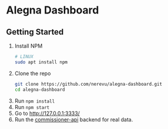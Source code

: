# Alegna Dashboard

## Getting Started
1. Install NPM 
    ```bash
    # LINUX
    sudo apt install npm
    ```
2. Clone the repo
    ```bash
    git clone https://github.com/nerevu/alegna-dashboard.git
    cd alegna-dashboard
    ```
3. Run `npm install`
4. Run `npm start`
5. Go to http://127.0.0.1:3333/
6. Run the [commissioner-api](https://github.com/nerevu/commissioner-api) backend for real data.
